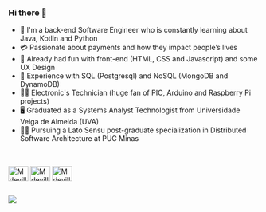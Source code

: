 ### Hi there 👋 

- 🌌 I'm a back-end Software Engineer who is constantly learning about Java, Kotlin and Python
- 💳 Passionate about payments and how they impact people’s lives 
- 🎢 Already had fun with front-end (HTML, CSS and Javascript) and some UX Design
- 🧲 Experience with SQL (Postgresql) and NoSQL (MongoDB and DynamoDB)
- 👨‍🏭 Electronic's Technician (huge fan of PIC, Arduino and Raspberry Pi projects)
- 🖥️ Graduated as a Systems Analyst Technologist from Universidade Veiga de Almeida (UVA)
- 👨‍🎓 Pursuing a Lato Sensu post-graduate specialization in Distributed Software Architecture at PUC Minas
  
##
<div style="display: inline_block"><br>
  <img align="center" alt="Mdevillart-Java" height="30" width="40" src="https://cdn.jsdelivr.net/gh/devicons/devicon/icons/java/java-original.svg">
  <img align="center" alt="Mdevillart-Python" height="30" width="40" src="https://cdn.jsdelivr.net/gh/devicons/devicon/icons/python/python-original.svg">
  <img align="center" alt="Mdevillart-Kotlin" height="30" width="40" src="https://cdn.jsdelivr.net/gh/devicons/devicon/icons/kotlin/kotlin-original.svg">
</div>
  
##
<div> 
  <a href="https://www.linkedin.com/in/mdevillart" target="_blank"><img src="https://img.shields.io/badge/-LinkedIn-%230077B5?style=for-the-badge&logo=linkedin&logoColor=white" target="_blank"></a> 
</div>
  
 
